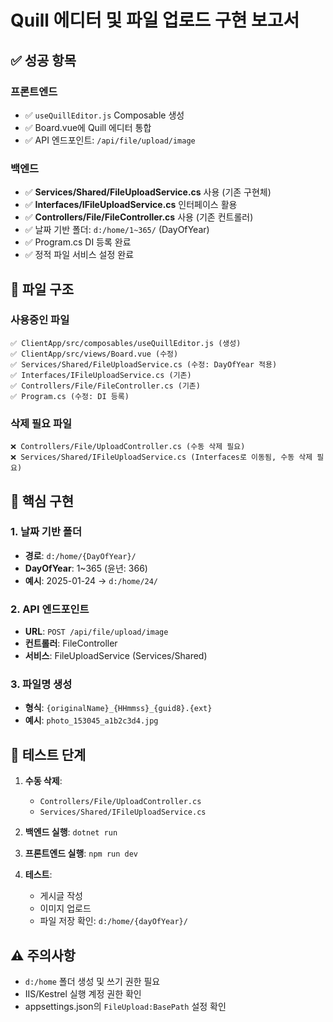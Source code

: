 # Quill 에디터 및 파일 업로드 구현 보고서

## ✅ 성공 항목

### 프론트엔드
- ✅ `useQuillEditor.js` Composable 생성
- ✅ Board.vue에 Quill 에디터 통합
- ✅ API 엔드포인트: `/api/file/upload/image`

### 백엔드
- ✅ **Services/Shared/FileUploadService.cs** 사용 (기존 구현체)
- ✅ **Interfaces/IFileUploadService.cs** 인터페이스 활용
- ✅ **Controllers/File/FileController.cs** 사용 (기존 컨트롤러)
- ✅ 날짜 기반 폴더: `d:/home/1~365/` (DayOfYear)
- ✅ Program.cs DI 등록 완료
- ✅ 정적 파일 서비스 설정 완료

## 📁 파일 구조

### 사용중인 파일
```
✅ ClientApp/src/composables/useQuillEditor.js (생성)
✅ ClientApp/src/views/Board.vue (수정)
✅ Services/Shared/FileUploadService.cs (수정: DayOfYear 적용)
✅ Interfaces/IFileUploadService.cs (기존)
✅ Controllers/File/FileController.cs (기존)
✅ Program.cs (수정: DI 등록)
```

### 삭제 필요 파일
```
❌ Controllers/File/UploadController.cs (수동 삭제 필요)
❌ Services/Shared/IFileUploadService.cs (Interfaces로 이동됨, 수동 삭제 필요)
```

## 🎯 핵심 구현

### 1. 날짜 기반 폴더
- **경로**: `d:/home/{DayOfYear}/`
- **DayOfYear**: 1~365 (윤년: 366)
- **예시**: 2025-01-24 → `d:/home/24/`

### 2. API 엔드포인트
- **URL**: `POST /api/file/upload/image`
- **컨트롤러**: FileController
- **서비스**: FileUploadService (Services/Shared)

### 3. 파일명 생성
- **형식**: `{originalName}_{HHmmss}_{guid8}.{ext}`
- **예시**: `photo_153045_a1b2c3d4.jpg`

## 🚦 테스트 단계

1. **수동 삭제**:
   - `Controllers/File/UploadController.cs`
   - `Services/Shared/IFileUploadService.cs`

2. **백엔드 실행**: `dotnet run`

3. **프론트엔드 실행**: `npm run dev`

4. **테스트**:
   - 게시글 작성
   - 이미지 업로드
   - 파일 저장 확인: `d:/home/{dayOfYear}/`

## ⚠️ 주의사항

- `d:/home` 폴더 생성 및 쓰기 권한 필요
- IIS/Kestrel 실행 계정 권한 확인
- appsettings.json의 `FileUpload:BasePath` 설정 확인
